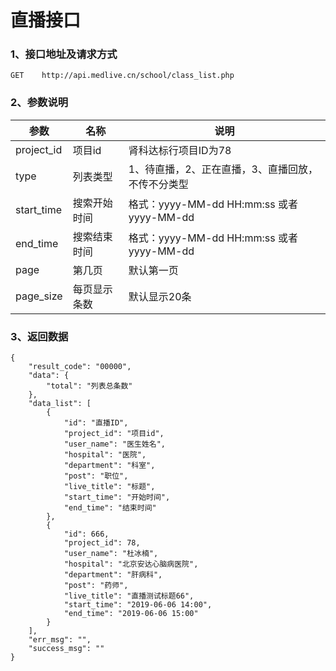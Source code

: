 # 直播接口

### 1、接口地址及请求方式
```
GET    http://api.medlive.cn/school/class_list.php
```

### 2、参数说明

| 参数 | 名称 | 说明 |
| - | - | - |
| project_id | 项目id | 肾科达标行项目ID为78 |
| type | 列表类型 | 1、待直播，2、正在直播，3、直播回放，不传不分类型 |
| start_time | 搜索开始时间 | 格式：yyyy-MM-dd HH:mm:ss 或者 yyyy-MM-dd|
| end_time | 搜索结束时间 | 格式：yyyy-MM-dd HH:mm:ss 或者 yyyy-MM-dd|
| page | 第几页 | 默认第一页 |
| page_size | 每页显示条数 | 默认显示20条 | 



### 3、返回数据

```
{
    "result_code": "00000",
    "data": {
        "total": "列表总条数"
    },
    "data_list": [
        {
            "id": "直播ID",                 
            "project_id": "项目id",
            "user_name": "医生姓名",
            "hospital": "医院",
            "department": "科室",
            "post": "职位",
            "live_title": "标题",
            "start_time": "开始时间",
            "end_time": "结束时间"
        },
        {
            "id": 666,
            "project_id": 78,
            "user_name": "杜冰楠",
            "hospital": "北京安达心脑病医院",
            "department": "肝病科",
            "post": "药师",
            "live_title": "直播测试标题66",
            "start_time": "2019-06-06 14:00",
            "end_time": "2019-06-06 15:00"
        }
    ],
    "err_msg": "",
    "success_msg": ""
}
```